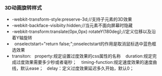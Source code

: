 ### 3D动画旋转样式
<ul>
  <li>
    -webkit-transform-style:preserve-3d;//支持子元素的3D效果
  </li>
  <li>
    -webkit-backface-visibiity:hidden;//当元素不面向屏幕时隐藏
  </li>
  <li>
    -webkit-transform:translate(0px,0px) rotateY(180deg);//定义位移以及沿着Y轴旋转
  </li>
  <li>
    onselectstart="return false;";onselectstart的作用是取消鼠标选中蓝色框选效果
  </li>
  <li>
    transiton:
    property:规定设置过度效果的css属性的名称
    duration:规定完成过度效果需要多少秒或者毫秒；
    timing-function:规定速度效果的速度曲线，默认ease；
    delay：定义过度效果延迟多久开始，默认0；
   </li>
</ul>
